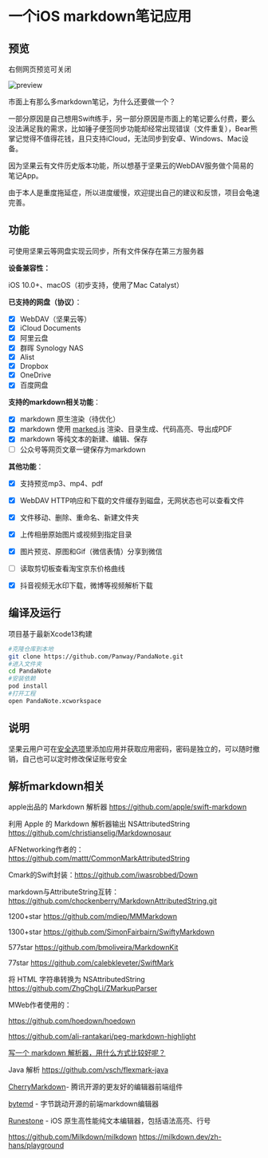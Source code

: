 # 一个iOS markdown笔记应用

## 预览

右侧网页预览可关闭

![preview](https://s2.loli.net/2022/03/15/zMlfrHWapvC1n84.gif)



市面上有那么多markdown笔记，为什么还要做一个？

一部分原因是自己想用Swift练手，另一部分原因是市面上的笔记要么付费，要么没法满足我的需求，比如锤子便签同步功能却经常出现错误（文件重复），Bear熊掌记觉得不值得花钱，且只支持iCloud，无法同步到安卓、Windows、Mac设备。

因为坚果云有文件历史版本功能，所以想基于坚果云的WebDAV服务做个简易的笔记App。

由于本人是重度拖延症，所以进度缓慢，欢迎提出自己的建议和反馈，项目会龟速完善。

## 功能

可使用坚果云等网盘实现云同步，所有文件保存在第三方服务器

**设备兼容性：**

iOS 10.0+、macOS（初步支持，使用了Mac Catalyst）

**已支持的网盘（协议）**：

- [x] WebDAV（坚果云等）
- [x] iCloud Documents
- [x] 阿里云盘
- [x] 群晖 Synology NAS
- [x] Alist
- [x] Dropbox
- [x] OneDrive
- [x] 百度网盘

**支持的markdown相关功能**：

- [x] markdown 原生渲染（待优化）
- [x] markdown 使用 [marked.js](https://github.com/markedjs/marked) 渲染、目录生成、代码高亮、导出成PDF
- [x] markdown 等纯文本的新建、编辑、保存
- [ ] 公众号等网页文章一键保存为markdown

**其他功能**：

- [x] 支持预览mp3、mp4、pdf
- [x] WebDAV HTTP响应和下载的文件缓存到磁盘，无网状态也可以查看文件
- [x] 文件移动、删除、重命名、新建文件夹
- [x] 上传相册原始图片或视频到指定目录
- [x] 图片预览、原图和Gif（微信表情）分享到微信
- [ ] 读取剪切板查看淘宝京东价格曲线
- [x] 抖音视频无水印下载，微博等视频解析下载




## 编译及运行

项目基于最新Xcode13构建

```bash
#克隆仓库到本地
git clone https://github.com/Panway/PandaNote.git
#进入文件夹
cd PandaNote
#安装依赖
pod install
#打开工程
open PandaNote.xcworkspace
```


## 说明

坚果云用户可在[安全选项](https://www.jianguoyun.com/#/safety)里添加应用并获取应用密码，密码是独立的，可以随时撤销，自己也可以定时修改保证账号安全


## 解析markdown相关

apple出品的 Markdown 解析器 https://github.com/apple/swift-markdown

利用 Apple 的 Markdown 解析器输出 NSAttributedString https://github.com/christianselig/Markdownosaur

AFNetworking作者的： https://github.com/mattt/CommonMarkAttributedString

Cmark的Swift封装：https://github.com/iwasrobbed/Down

markdown与AttributeString互转： https://github.com/chockenberry/MarkdownAttributedString.git

1200+star https://github.com/mdiep/MMMarkdown

1300+star https://github.com/SimonFairbairn/SwiftyMarkdown

577star https://github.com/bmoliveira/MarkdownKit

77star https://github.com/calebkleveter/SwiftMark

将 HTML 字符串转换为 NSAttributedString https://github.com/ZhgChgLi/ZMarkupParser

MWeb作者使用的：

https://github.com/hoedown/hoedown

https://github.com/ali-rantakari/peg-markdown-highlight

[写一个 markdown 解析器，用什么方式比较好呢？](https://www.v2ex.com/t/682051)

Java 解析 https://github.com/vsch/flexmark-java

[CherryMarkdown](https://mp.weixin.qq.com/s/T8-zbxI2eeMM4vSgt8dk3w)- 腾讯开源的更友好的编辑器前端组件

[bytemd](https://github.com/bytedance/bytemd) - 字节跳动开源的前端markdown编辑器

[Runestone](https://github.com/simonbs/Runestone) - iOS 原生高性能纯文本编辑器，包括语法高亮、行号

https://github.com/Milkdown/milkdown  https://milkdown.dev/zh-hans/playground